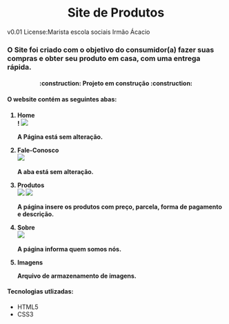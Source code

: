 <h1 align="center">Site de Produtos</h1>
<p>v0.01 License:Marista escola sociais Irmão Ácacio</p>
<h3>O Site foi criado com o objetivo do consumidor(a) fazer suas compras e obter seu produto em casa, com uma entrega rápida.</h3>
<h4 align="center"> :construction: Projeto em construção :construction:</h4>
<h4>O website contém as seguintes abas:<h4>
<ol>
<li>Home</li>!
<img src=![](Imagenss/Captura%20de%20tela%202023-08-22%20092306.png)>
<p> A Página está sem alteração.</p>
<li>Fale-Conosco</li>
<img src=![](Imagenss/Captura%20de%20tela%202023-08-25%20074644.png)>
<p> A aba está sem alteração.</p>
<li>Produtos</li>
<img src=![](Imagenss/Captura%20de%20tela%202023-08-25%20075939.png)>
<img src=![](Imagenss/Captura%20de%20tela%202023-08-25%20080254.png)>
<p> A página insere os produtos com preço, parcela, forma de pagamento e descrição.
<li>Sobre</li><img src=![](https://file%2B.vscode-resource.vscode-cdn.net/c%3A/Users/chrystian.almeida/OneDrive%20-%20Grupo%20Marista/1%C2%B0ANO/FDW/1%C2%B0%20ANO/Codigos/site-de-produtos/Imagenss/Captura%20de%20tela%202023-08-25%20081010.png?version%3D1692962640757)>
<p>A página informa quem somos nós.</p>
<li>Imagens</li>
<p>Arquivo de armazenamento de imagens.</p>
</ol> 
<h4>Tecnologias utlizadas:</h4>
<ul>
<li>HTML5</li>
<li>CSS3</li>
</ul>



